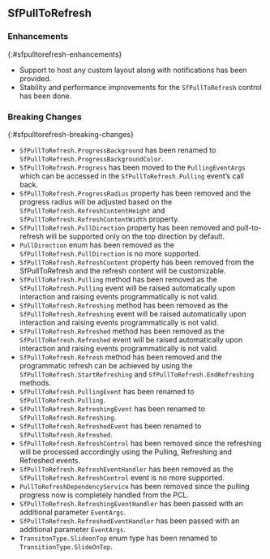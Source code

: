 ## SfPullToRefresh


### Enhancements
{:#sfpulltorefresh-enhancements}

* Support to host any custom layout along with notifications has been provided. 
* Stability and performance improvements for the `SfPullToRefresh` control has been done.

### Breaking Changes
{:#sfpulltorefresh-breaking-changes}

* `SfPullToRefresh.ProgressBackground` has been renamed to `SfPullToRefresh.ProgressBackgroundColor`. 
* `SfPullToRefresh.Progress` has been moved to the `PullingEventArgs` which can be accessed in the `SfPullToRefresh.Pulling` event’s call back.
* `SfPullToRefresh.ProgressRadius` property has been removed and the progress radius will be adjusted based on the `SfPullToRefresh.RefreshContentHeight` and `SfPullToRefresh.RefreshContentWidth` property. 
* `SfPullToRefresh.PullDirection` property has been removed and pull-to-refresh will be supported only on the top direction by default. 
* `PullDirection` enum has been removed as the `SfPullToRefresh.PullDirection` is no more supported.
* `SfPullToRefresh.RefreshContent` property has been removed from the SfPullToRefresh and the refresh content will be customizable. 
* `SfPullToRefresh.Pulling` method has been removed as the `SfPullToRefresh.Pulling` event will be raised automatically upon interaction and raising events programmatically is not valid. 
* `SfPullToRefresh.Refreshing` method has been removed as the `SfPullToRefresh.Refreshing` event will be raised automatically upon interaction and raising events programmatically is not valid. 
* `SfPullToRefresh.Refreshed` method has been removed as the `SfPullToRefresh.Refreshed` event will be raised automatically upon interaction and raising events programmatically is not valid. 
* `SfPullToRefresh.Refresh` method has been removed and the programmatic refresh can be achieved by using the `SfPullToRefresh.StartRefreshing` and `SfPullToRefresh.EndRefreshing` methods.
* `SfPullToRefresh.PullingEvent` has been renamed to `SfPullToRefresh.Pulling`. 
* `SfPullToRefresh.RefreshingEvent` has been renamed to `SfPullToRefresh.Refreshing`.
* `SfPullToRefresh.RefreshedEvent` has been renamed to `SfPullToRefresh.Refreshed`.
* `SfPullToRefresh.RefreshControl` has been removed since the refreshing will be processed accordingly using the Pulling, Refreshing and Refreshed events.
* `SfPullToRefresh.RefreshEventHandler` has been removed as the `SfPullToRefresh.RefreshControl` event is no more supported. 
* `PullToRefreshDependencyService` has been removed since the pulling progress now is completely handled from the PCL. 
* `SfPullToRefresh.RefreshingEventHandler` has been passed with an additional parameter `EventArgs`. 
* `SfPullToRefresh.RefreshedEventHandler` has been passed with an additional parameter `EventArgs`. 
* `TransitonType.SlideonTop` enum type has been renamed to `TransitionType.SlideOnTop`.